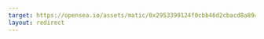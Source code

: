 ```yaml
---
target: https://opensea.io/assets/matic/0x2953399124f0cbb46d2cbacd8a89cf0599974963/97946158260166529257710498095923985147190230991323197261390002508757632811009
layout: redirect
---
```

